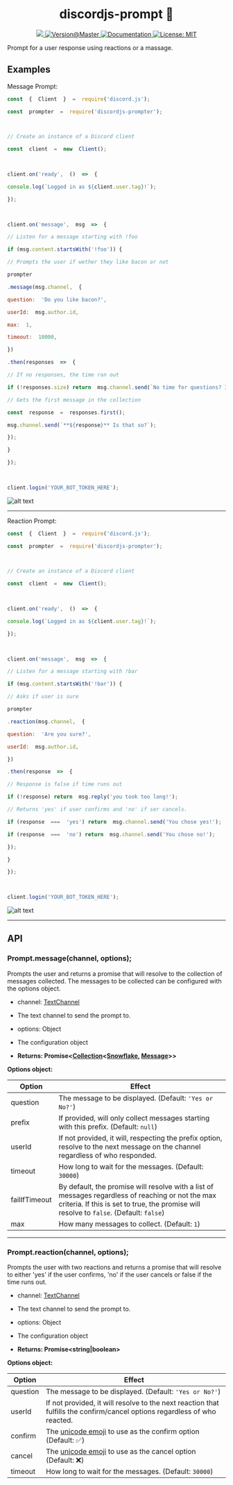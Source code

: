 <h1  align="center">discordjs-prompt 👋</h1>

<p align="center">
<a href="https://npmjs.com/package/discordjs-prompter">
<img  src="https://img.shields.io/npm/v/discordjs-prompter.svg?cacheSeconds=2592000"  />
</a>
<a href="https://github.com/joaquimnet/discordjs-prompter#readme" target="_blank">
<img src="https://img.shields.io/github/package-json/v/joaquimnet/discordjs-prompter/master.svg?color=yellow&cacheSeconds=2592000" alt="Version@Master" />
</a>
<a  href="https://github.com/joaquimnet/discordjs-prompter#api">
<img  alt="Documentation"  src="https://img.shields.io/badge/documentation-yes-green.svg"  target="_blank"  />
</a>
<a  href="https://github.com/joaquimnet/discordjs-prompter/blob/master/LICENSE">
<img  alt="License: MIT"  src="https://img.shields.io/badge/License-MIT-green.svg"  target="_blank"  />
</a>
</p>

Prompt for a user response using reactions or a massage.

## Examples

Message Prompt:

```javascript
const  {  Client  }  =  require('discord.js');

const  prompter  =  require('discordjs-prompter');

  

// Create an instance of a Discord client

const  client  =  new  Client();

  

client.on('ready',  ()  =>  {

console.log(`Logged in as ${client.user.tag}!`);

});

  

client.on('message',  msg  =>  {

// Listen for a message starting with !foo

if (msg.content.startsWith('!foo')) {

// Prompts the user if wether they like bacon or not

prompter

.message(msg.channel,  {

question:  'Do you like bacon?',

userId:  msg.author.id,

max:  1,

timeout:  10000,

})

.then(responses  =>  {

// If no responses, the time ran out

if (!responses.size) return  msg.channel.send(`No time for questions? I see.`);

// Gets the first message in the collection

const  response  =  responses.first();

msg.channel.send(`**${response}** Is that so?`);

});

}

});

  

client.login('YOUR_BOT_TOKEN_HERE');
```

![alt text](https://i.imgur.com/nNfBXYi.gif "Answering to the bot's question.")

* * *

Reaction Prompt:

```javascript
const  {  Client  }  =  require('discord.js');

const  prompter  =  require('discordjs-prompter');

  

// Create an instance of a Discord client

const  client  =  new  Client();

  

client.on('ready',  ()  =>  {

console.log(`Logged in as ${client.user.tag}!`);

});

  

client.on('message',  msg  =>  {

// Listen for a message starting with !bar

if (msg.content.startsWith('!bar')) {

// Asks if user is sure

prompter

.reaction(msg.channel,  {

question:  'Are you sure?',

userId:  msg.author.id,

})

.then(response  =>  {

// Response is false if time runs out

if (!response) return  msg.reply('you took too long!');

// Returns 'yes' if user confirms and 'no' if ser cancels.

if (response  ===  'yes') return  msg.channel.send('You chose yes!');

if (response  ===  'no') return  msg.channel.send('You chose no!');

});

}

});

  

client.login('YOUR_BOT_TOKEN_HERE');
```

![alt text](https://i.imgur.com/Uhko2lY.gif "Reacting to the bot's message")

* * *

## API

### **Prompt.message(channel, options);**

Prompts the user and returns a promise that will resolve to the collection of messages collected. The messages to be collected can be configured with the options object.

-   channel: [TextChannel](https://discord.js.org/#/docs/main/stable/class/TextChannel)

-   The text channel to send the prompt to.

-   options: Object

-   The configuration object

-   **Returns: Promise&lt;[Collection](https://discord.js.org/#/docs/main/stable/class/TextChannel)&lt;[Snowflake](https://discord.js.org/#/docs/main/stable/typedef/Snowflake), [Message](https://discord.js.org/#/docs/main/stable/class/Message)>>**

**Options object:**

| Option | Effect |
|--|--|
| question | The message to be displayed. (Default: `'Yes or No?'`) |
| prefix | If provided, will only collect messages starting with this prefix. (Default: `null`) |
| userId | If not provided, it will, respecting the prefix option, resolve to the next message on the channel regardless of who responded. |
| timeout | How long to wait for the messages. (Default: `30000`) |
| failIfTimeout | By default, the promise will resolve with a list of messages regardless of reaching or not the max criteria. If this is set to true, the promise will resolve to `false`. (Default: `false`) |
| max | How many messages to collect. (Default: `1`) |

* * *

### **Prompt.reaction(channel, options);**

Prompts the user with two reactions and returns a promise that will resolve to either 'yes' if the user confirms, 'no' if the user cancels or false if the time runs out.

-   channel: [TextChannel](https://discord.js.org/#/docs/main/stable/class/TextChannel)

-   The text channel to send the prompt to.

-   options: Object

-   The configuration object

-   **Returns: Promise&lt;string|boolean>**

**Options object:**

| Option | Effect |
|--|--|
| question | The message to be displayed. (Default: `'Yes or No?'`) |
| userId | If not provided, it will resolve to the next reaction that fulfills the confirm/cancel options regardless of who reacted. |
| confirm | The [unicode emoji](https://unicode.org/emoji/charts/full-emoji-list.html) to use as the confirm option (Default: ✅) |
| cancel | The [unicode emoji](https://unicode.org/emoji/charts/full-emoji-list.html) to use as the cancel option (Default: ❌) |
| timeout | How long to wait for the messages. (Default: `30000`) |
